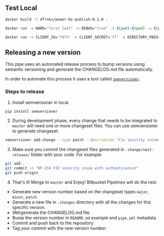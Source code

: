 ## Test Local
```sh
docker build -t dfrnks/power-bi-publish:0.1.0 .
```

```sh
docker run -e NAME="first last" -e DEBUG="true" -v $(pwd):$(pwd) -w $(pwd) dfrnks/power-bi-publish:0.1.0

docker run -e CLIENT_ID='fdfd' -e CLIENT_SECRET='ff' -e DIRECTORY_PBIX='workspaces' -e PASSWORD='f' -e USERNAME='dfd' -e WORKSPACE='df' -e PERMISSION_1="jp@mail.com:Admin" -e PERMISSION_2="olv@mail.com:Viewer" -e PARAMETER_0="sdsd:dsds" -e PARAMETER_1="sfsd:dsds" -e PARAMETER_COUNT='2' -v $(pwd):$(pwd) -w $(pwd) bitbucketpipelines/demo-pipe-python:cilocal
```

## Releasing a new version

This pipe uses an automated release process to bump versions using semantic versioning and generate the CHANGELOG.md file automatically. 

In order to automate this process it uses a tool called [`semversioner`](https://pypi.org/project/semversioner/). 

### Steps to release

1) Install semversioner in local.

```sh
pip install semversioner
```

2) During development phase, every change that needs to be integrated to `master` will need one or more changeset files. You can use semversioner to generate changeset.

```sh
semversioner add-change --type patch --description "Fix security vulnerability with authentication."
```

3) Make sure you commit the changeset files generated in `.change/next-release/` folder with your code. For example:

```sh
git add .
git commit -m "BP-234 FIX security issue with authentication"
git push origin 
```

4) That's it! Merge to `master` and Enjoy! Bitbucket Pipelines will do the rest:

- Generate new version number based on the changeset types `major`, `minor`, `patch`.
- Generate a new file in `.changes` directory with all the changes for this specific version.
- (Re)generate the CHANGELOG.md file.
- Bump the version number in `README.md` example and `pipe.yml` metadata.
- Commit and push back to the repository.
- Tag your commit with the new version number.
